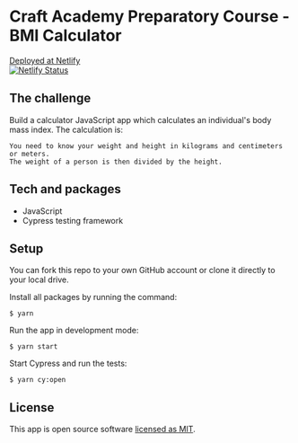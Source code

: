 # Craft Academy Preparatory Course - BMI Calculator
[Deployed at Netlify](bmi-alb.netlify.app) <br />
[![Netlify Status](https://api.netlify.com/api/v1/badges/af106024-ee8d-485f-af20-2e70e132f81f/deploy-status)](https://app.netlify.com/sites/bmi-alb/deploys)

## The challenge
Build a calculator JavaScript app which calculates an individual's body mass index. The calculation is:
```
You need to know your weight and height in kilograms and centimeters or meters.
The weight of a person is then divided by the height.
```

## Tech and packages

<ul>
<li> JavaScript <br />
<li> Cypress testing framework
</ul>

## Setup
You can fork this repo to your own GitHub account or clone it directly to your local drive. 

Install all packages by running the command:

``` $ yarn ```

Run the app in development mode:

``` $ yarn start ```

Start Cypress and run the tests:

``` $ yarn cy:open ```

## License
This app is open source software [licensed as MIT](https://mit-license.org/).

